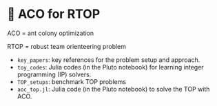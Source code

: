 # :ant: ACO for RTOP

ACO = ant colony optimization

RTOP = robust team orienteering problem

* `key_papers`: key references for the problem setup and approach.
* `toy_codes`: Julia codes (in the Pluto notebook) for learning integer programming (IP) solvers.
* `TOP_setups`: benchmark TOP problems
* `aoc_top.jl`: Julia code (in the Pluto notebook) to solve the TOP with ACO.
